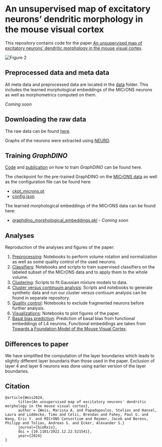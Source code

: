 # An unsupervised map of excitatory neurons’ dendritic morphology in the mouse visual cortex

This repository contains code for the paper [An unsupervised map of excitatory neurons’ dendritic morphology in the mouse visual cortex](https://www.biorxiv.org/content/10.1101/2022.12.22.521541v3).

![Figure 2](Fig2.png?raw=true "Figure 2")

## Preprocessed data and meta data
All meta data and preprocessed data are located in the [data](https://github.com/marissaweis/unsupervised_neuronal_map/blob/main/data/) folder. This includes the learned morphological embeddings of the MICrONS neurons as well as morphometrics computed on them.

*Coming soon*


## Downloading the raw data
The raw data can be found [here](https://www.microns-explorer.org/cortical-mm3).

Graphs of the neurons were extracted using [NEURD](https://github.com/reimerlab/NEURD).


## Training *GraphDINO*
[Code](https://eckerlab.org/code/weis2023/) and [publication](https://openreview.net/pdf?id=ThhMzfrd6r) on how to train *GraphDINO* can be found here.

The checkpoint for the pre-trained GraphDINO on the [MICrONS data](https://www.microns-explorer.org/) as well as the configuration file can be found here: 
- [ckpt_microns.pt](https://github.com/marissaweis/unsupervised_neuronal_map/blob/main/data/graphdino/ckpts/ckpt_microns.pt)
- [config.json](https://github.com/marissaweis/unsupervised_neuronal_map/blob/main/data/graphdino/ckpts/config.json)

The learned morphological embeddings of the MICrONS data can be found here:
- [graphdino_morphological_embeddings.pkl](https://github.com/marissaweis/unsupervised_neuronal_map/blob/main/data/graphdino/embeddings/) - *Coming soon*


## Analyses

<!--Necessary inputs to the evaluation pipeline are explained [here](https://github.com/marissaweis/unsupervised_neuronal_map/blob/main/data/).-->

Reproduction of the analyses and figures of the paper:
1. [Preprocessing](https://github.com/marissaweis/unsupervised_neuronal_map/blob/main/evaluation_pipeline/preprocessing/): Notebooks to perform volume rotation and normalization as well as some quality control of the used neurons.
2. [Classifiers](https://github.com/marissaweis/unsupervised_neuronal_map/blob/main/evaluation_pipeline/classifiers/): Notebooks and scripts to train supervised classifiers on the labeled subset of the MICrONS data and to apply them to the whole volume.
3. [Clustering](https://github.com/marissaweis/unsupervised_neuronal_map/blob/main/evaluation_pipeline/clustering/): Scripts to fit Gaussian mixture models to data.
4. [Cluster versus continuum analysis](https://github.com/marissaweis/cluster_vs_continuum): Scripts and notebooks to generate synthetic data and run our cluster versus contiuum analysis can be found in separate repository.
4. [Quality control](https://github.com/marissaweis/unsupervised_neuronal_map/blob/main/evaluation_pipeline/quality_control/): Notebooks to exclude fragmented neurons before further analysis.
5. [Visualizations](https://github.com/marissaweis/unsupervised_neuronal_map/blob/main/evaluation_pipeline/visualizations/): Notebooks to plot figures of the paper.
6. [Basal bias prediction](https://github.com/marissaweis/unsupervised_neuronal_map/blob/main/evaluation_pipeline/basal_bias_prediction/): Prediction of basal bias from functional embeddings of L4 neurons. Functional embeddings are taken from [Towards a Foundation Model of the Mouse Visual Cortex](https://www.biorxiv.org/content/10.1101/2023.03.21.533548v2).


## Differences to paper
We have simplified the computation of the layer boundaries which leads to slightly different layer boundaris than those used in the paper. Exclusion of layer 4 and layer 6 neurons was done using earlier version of the layer boundaries. <!--These can be found [here]().-->


## Citation
```
@article{Weis2024,
      title={An unsupervised map of excitatory neurons' dendritic morphology in the mouse visual cortex},
      author = {Weis, Marissa A. and Papadopoulos, Stelios and Hansel, Laura and Lüddecke, Timo and Celii, Brendan and Fahey, Paul G. and Wang, Eric Y. and MICrONS Consortium and Reimer, Jacob and Berens, Philipp and Tolias, Andreas S. and Ecker, Alexander S.}
      journal={bioRxiv},
      doi = {10.1101/2022.12.22.521541},
      year={2024}
}
```
